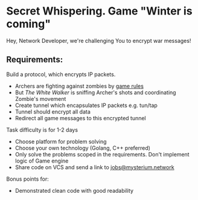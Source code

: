 # Secret Whispering. Game "Winter is coming"

Hey, Network Developer, we're challenging You to encrypt war messages!

## Requirements:
Build a protocol, which encrypts IP packets.

- Archers are fighting against zombies by [game rules](../README.md#game-rules)
- But _The White Walker_ is sniffing Archer's shots and coordinating Zombie's movement
- Create tunnel which encapsulates IP packets e.g. tun/tap
- Tunnel should encrypt all data
- Redirect all game messages to this encrypted tunnel

Task difficulty is for 1-2 days
- Choose platform for problem solving
- Choose your own technology (Golang, C++ preferred)
- Only solve the problems scoped in the requirements. Don't implement logic of Game engine
- Share code on VCS and send a link to jobs@mysterium.network

Bonus points for:
- Demonstrated clean code with good readability
